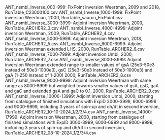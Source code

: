 ANT_nsmbl_Inverse_000-999: FixPoint inversion Weertman, 2009 and 2018, RunTable_C23000100.csv
ANT_nsmbl_Inverse_1000-1999: FixPoint inversion Weertman, 2000, RunTable_sauron_FixPoint.csv
ANT_nsmbl_Inverse_3000-3999: Adjoint inversion Weertman, 2000, RunTable_ARCHER2_3.csv
ANT_nsmbl_Inverse_4000-4999: Adjoint inversion Weertman, 2009, RunTable_ARCHER2_4.csv
ANT_nsmbl_Inverse_5000-5999: Adjoint inversion Weertman, 2018, RunTable_ARCHER2_5.csv
ANT_nsmbl_Inverse_6000-6999: Adjoint inversion Weertman extended LHS, 2000, RunTable_ARCHER2_6.csv
ANT_nsmbl_Inverse_7000-7999: Adjoint inversion Umbi, 2000, RunTable_ARCHER2_7.csv
ANT_nsmbl_Inverse_8000-8999: Adjoint inversion Weertman extended range to smaller values of gsA (25e3-50e3 instead of 50e3-1000e3), gsC (25e3-50e3 instead of 50e3-1000e3) and gaA (1-250 instead of 1-200) 2000, RunTable_ARCHER2_8.csv
ANT_nsmbl_Inverse_9000-9999: Adjoint inversion Weertman with same range as 8000-8999 but weighted towards smaller values of gsA, gsC, gaA and gaC and extended gaA and gaC to 0.1, 2000, RunTable_ARCHER2_9.csv
ANT_nsmbl_Inverse_10000-13999: Adjoint inversion Umbi, 2000, starting from catalogue of finished simulations with ExpID 3000-3999, 6000-6999 and 9000-9999, including 3 years of spin-up and dh/dt in second inversion, RunTable_ARCHER2_10-10-2024_1/2/3/4.csv
ANT_nsmbl_Inverse_14000-17999: Adjoint inversion Weertman, 2000, starting from catalogue of finished simulations with ExpID 3000-3999, 6000-6999 and 9000-9999, including 3 years of spin-up and dh/dt in second inversion, RunTable_ARCHER2_08-10-2024_1/2/3/4.csv
